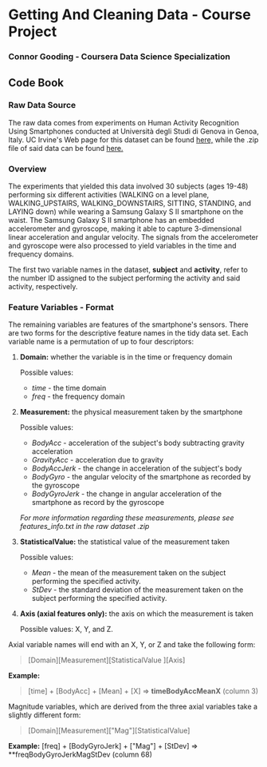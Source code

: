 # Getting And Cleaning Data - Course Project

### Connor Gooding - Coursera Data Science Specialization

## Code Book

### Raw Data Source

The raw data comes from experiments on Human Activity Recognition Using Smartphones conducted
at Università degli Studi di Genova in Genoa, Italy. UC Irvine's Web page for this dataset can
be found [here,](http://archive.ics.uci.edu/ml/datasets/Human+Activity+Recognition+Using+Smartphones)
while the .zip file of said data can be found [here.](http://archive.ics.uci.edu/ml/machine-learning-databases/00240/UCI%20HAR%20Dataset.zip)

### Overview

The experiments that yielded this data involved 30 subjects (ages 19-48) performing six different activities
(WALKING on a level plane, WALKING_UPSTAIRS, WALKING_DOWNSTAIRS, SITTING, STANDING, and LAYING down)
while wearing a Samsung Galaxy S II smartphone on the waist. The Samsung Galaxy S II smartphone has an
embedded accelerometer and gyroscope, making it able to capture 3-dimensional linear acceleration and angular
velocity. The signals from the accelerometer and gyroscope were also processed to yield variables in the time 
and frequency domains.

The first two variable names in the dataset, **subject** and **activity**, refer to the number ID
assigned to the subject performing the activity and said activity, respectively.

### Feature Variables - Format

The remaining variables are features of the smartphone's sensors. There are two forms for the descriptive feature
names in the tidy data set. Each variable name is a permutation of up to four descriptors:

1. **Domain:** whether the variable is in the time or frequency domain

	Possible values:
 	  * *time* - the time domain
 	  * *freq* - the frequency domain

2. **Measurement:** the physical measurement taken by the smartphone
 	
   	Possible values: 
     * *BodyAcc* - acceleration of the subject's body subtracting gravity acceleration
     * *GravityAcc* - acceleration due to gravity
     * *BodyAccJerk* - the change in acceleration of the subject's body
     * *BodyGyro* - the angular velocity of the smartphone as recorded by the gyroscope
     * *BodyGyroJerk* - the change in angular acceleration of the smartphone as record by the gyroscope

    *For more information regarding these measurements, please see features_info.txt in the raw dataset .zip*

3. **StatisticalValue:** the statistical value of the measurement taken
 	
	Possible values:
 	  * *Mean* - the mean of the measurement taken on the subject performing the specified activity.
 	  * *StDev* - the standard deviation of the measurement taken on the subject performing the specified activity.

4. **Axis (axial features only):** the axis on which the measurement is taken

 	Possible values: X, Y, and Z.

Axial variable names will end with an X, Y, or Z and take the following form:

> \[Domain\]\[Measurement\]\[StatisticalValue \]\[Axis\]

**Example:** 

> \[time\] + \[BodyAcc\] + \[Mean\] + \[X\] => **timeBodyAccMeanX** (column 3)

Magnitude variables, which are derived from the three axial variables take a slightly different form:

> \[Domain\]\[Measurement\]\["Mag"\]\[StatisticalValue\]

**Example:** \[freq\] + \[BodyGyroJerk\] + \["Mag"\] + \[StDev\] => **freqBodyGyroJerkMagStDev (column 68)




